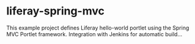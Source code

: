 liferay-spring-mvc
======================
This example project defines Liferay hello-world portlet using the Spring MVC Portlet framework.
Integration with Jenkins for automatic build...
